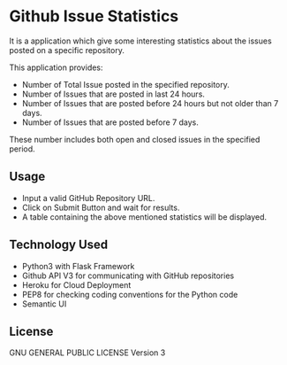# Github Issue Statistics

It is a application which give some interesting statistics about the issues posted on a specific repository.

This application provides:

- Number of Total Issue posted in the specified repository.
- Number of Issues that are posted in last 24 hours.
- Number of Issues that are posted before 24 hours but not older than 7 days.
- Number of Issues that are posted before 7 days.

These number includes both open and closed issues in the specified period.

## Usage

- Input a valid GitHub Repository URL.
- Click on Submit Button and wait for results.
- A table containing the above mentioned statistics will be displayed.

## Technology Used

- Python3 with Flask Framework
- Github API V3 for communicating with GitHub repositories
- Heroku for Cloud Deployment
- PEP8 for checking coding conventions for the Python code
- Semantic UI

## License

GNU GENERAL PUBLIC LICENSE  Version 3
